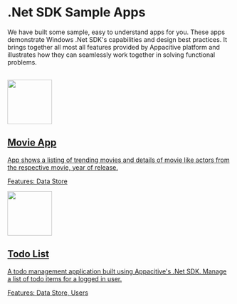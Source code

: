 ﻿# .Net SDK Sample Apps

We have built some sample, easy to understand apps for you. These apps demonstrate Windows .Net SDK's capabilities and design best practices. It brings together all most all features provided by Appacitive platform and illustrates how they can seamlessly work together in solving functional problems.

<br/>
<div class="container-fulid">
	<div class="row">
		<div class="col-md-6">
			<a title="Movie App" class="sample-app-item" href="movie-app">
				<div class="col-md-3">
					<img src="http://cdn.appacitive.com/devcenter/root/apps/movie-app.png" height="100" />
				</div>
				<div class="col-md-9">
					<h2>Movie App</h2>
					<p class="mbs">App shows a listing of trending movies and details of movie like actors from the respective movie, year of release.</p>
					<p class="muted mbn">Features: Data Store</p>
				</div>
			</a>
		</div>
		<div class="col-md-6">
			<a title="Simple Todo List" class="sample-app-item" href="todo">
				<div class="col-md-3">
					<img src="http://cdn.appacitive.com/devcenter/root/apps/todo-mvc.png" height="100" />
				</div>
				<div class="col-md-9">
					<h2>Todo List</h2>
					<p class="mbs">A todo management application built using Appacitive's .Net SDK. Manage a list of todo items for a logged in user.</p>
					<p class="muted mbn">Features: Data Store, Users</p>
				</div>
			</a>
		</div>
	</div>
</div>
<div class="container-fulid">
	<div class="row">
		<!--<div class="col-md-6">
			<a title="MVC Todo App" class="sample-app-item" href="todo">
				<div class="col-md-3">
					<img src="http://cdn.appacitive.com/devcenter/root/apps/windows-todo.png" height="100" />
				</div>
				<div class="col-md-9">
					<h2>Todo List</h2>
					<p class="mbs">App shows a listing of trending movies and details of movie like actors from the respective movie, year of release.</p>
					<p class="muted">Features: Data Store</p>
				</div>
			</a>
		</div>
		<div class="col-md-6">
			<div class="sample-app-item">
				<div class="col-md-3">
					<img src="/css/images/apps/movie-app.png" height="100" />
				</div>
				<div class="col-md-9">
					<h2> Movie App</h2>
					<p class="mbs">App shows a listing of trending movies and details of movie like actors from the respective movie, year of release.</p>
					<p class="muted">Features: Data Store</p>
				</div>
			</div>
		</div>-->
	</div>
</div>
